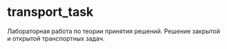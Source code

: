 # transport_task
Лабораторная работа по теории принятия решений. Решение закрытой и открытой транспортных задач.
